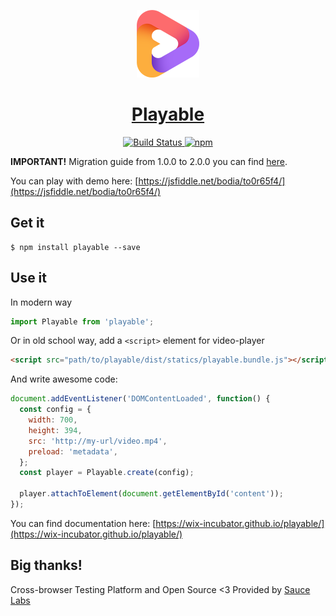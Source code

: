 <p align="center">
  <a href="https://wix-incubator.github.io/playable/" target="_blank" rel="noopener noreferrer">
    <img width="100" height="108" src="https://github.com/wix-incubator/playable/raw/master/docs/logo.png?raw=true" alt="Playable logo">
  </a>
</p>

<h1 align="center">
  <a href="https://wix-incubator.github.io/playable/" target="_blank" rel="noopener noreferrer">
    Playable
  </a>
</h1>

<p align="center">
  <a href="https://travis-ci.org/wix/playable" rel="nofollow">
    <img src="https://travis-ci.org/wix/playable.svg?branch=master" alt="Build Status">
  </a>
  <a href="https://npmjs.org/package/playable" rel="nofollow">
    <img src="https://img.shields.io/npm/v/playable.svg?style=flat" alt="npm">
  </a>
</p>

**IMPORTANT!** Migration guide from 1.0.0 to 2.0.0 you can find [here](/docs/2.0.0-migration.md).

You can play with demo here: [https://jsfiddle.net/bodia/to0r65f4/](https://jsfiddle.net/bodia/to0r65f4/)

## Get it

```
$ npm install playable --save
```

## Use it

In modern way

```javascript
import Playable from 'playable';
```

Or in old school way, add a `<script>` element for video-player

```html
<script src="path/to/playable/dist/statics/playable.bundle.js"></script>
```

And write awesome code:

```javascript
document.addEventListener('DOMContentLoaded', function() {
  const config = {
    width: 700,
    height: 394,
    src: 'http://my-url/video.mp4',
    preload: 'metadata',
  };
  const player = Playable.create(config);

  player.attachToElement(document.getElementById('content'));
});
```

You can find documentation here: [https://wix-incubator.github.io/playable/](https://wix-incubator.github.io/playable/)

## Big thanks!

Cross-browser Testing Platform and Open Source <3 Provided by [Sauce Labs][sauselabs-homepage]

[sauselabs-homepage]: https://saucelabs.com
[documentation]: https://wix-incubator.github.io/playable/
